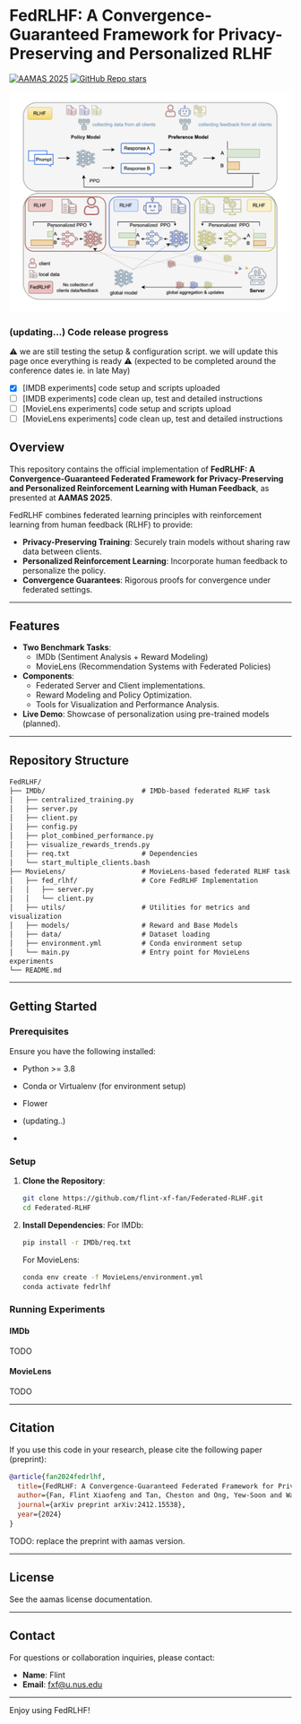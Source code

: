 # FedRLHF: A Convergence-Guaranteed Framework for Privacy-Preserving and Personalized RLHF

[![AAMAS 2025](https://img.shields.io/badge/AAMAS-2025-blue)](https://aamas2025.com)
[![GitHub Repo stars](https://img.shields.io/github/stars/flint-xf-fan/Federated-RLHF?style=social)](https://github.com/flint-xf-fan/Federated-RLHF)


[![FedRLHF](FedRLHF-problem.png)](FedRLHF-problem.pdf)

### (updating...) Code release progress
⚠️ we are still testing the setup & configuration script. we will update this page once everything is ready ⚠️ (expected to be completed around the conference dates ie. in late May)

- [x] [IMDB experiments] code setup and scripts uploaded
- [ ] [IMDB experiments] code clean up, test and detailed instructions
- [ ] [MovieLens experiments] code setup and scripts upload
- [ ] [MovieLens experiments] code clean up, test and detailed instructions

## Overview
This repository contains the official implementation of **FedRLHF: A Convergence-Guaranteed Federated Framework for Privacy-Preserving and Personalized Reinforcement Learning with Human Feedback**, as presented at **AAMAS 2025**. 

FedRLHF combines federated learning principles with reinforcement learning from human feedback (RLHF) to provide:

- **Privacy-Preserving Training**: Securely train models without sharing raw data between clients.
- **Personalized Reinforcement Learning**: Incorporate human feedback to personalize the policy.
- **Convergence Guarantees**: Rigorous proofs for convergence under federated settings.

---

## Features
- **Two Benchmark Tasks**:
  - IMDb (Sentiment Analysis + Reward Modeling)
  - MovieLens (Recommendation Systems with Federated Policies)
- **Components**:
  - Federated Server and Client implementations.
  - Reward Modeling and Policy Optimization.
  - Tools for Visualization and Performance Analysis.
- **Live Demo**: Showcase of personalization using pre-trained models (planned).

---

## Repository Structure

```plaintext
FedRLHF/
├── IMDb/                        # IMDb-based federated RLHF task
│   ├── centralized_training.py
│   ├── server.py
│   ├── client.py
│   ├── config.py
│   ├── plot_combined_performance.py
│   ├── visualize_rewards_trends.py
│   ├── req.txt                  # Dependencies
│   └── start_multiple_clients.bash
├── MovieLens/                   # MovieLens-based federated RLHF task
│   ├── fed_rlhf/                # Core FedRLHF Implementation
│   │   ├── server.py
│   │   └── client.py
│   ├── utils/                   # Utilities for metrics and visualization
│   ├── models/                  # Reward and Base Models
│   ├── data/                    # Dataset loading
│   ├── environment.yml          # Conda environment setup
│   └── main.py                  # Entry point for MovieLens experiments
└── README.md
```

---

## Getting Started

### Prerequisites

Ensure you have the following installed:
- Python >= 3.8
- Conda or Virtualenv (for environment setup)
- Flower
- (updating..)

- 
### Setup

1. **Clone the Repository**:
   ```bash
   git clone https://github.com/flint-xf-fan/Federated-RLHF.git
   cd Federated-RLHF
   ```

2. **Install Dependencies**:
   For IMDb:
   ```bash
   pip install -r IMDb/req.txt
   ```
   For MovieLens:
   ```bash
   conda env create -f MovieLens/environment.yml
   conda activate fedrlhf
   ```

### Running Experiments

#### IMDb
TODO

#### MovieLens
TODO

---

## Citation
If you use this code in your research, please cite the following paper (preprint):

```bibtex
@article{fan2024fedrlhf,
  title={FedRLHF: A Convergence-Guaranteed Federated Framework for Privacy-Preserving and Personalized RLHF},
  author={Fan, Flint Xiaofeng and Tan, Cheston and Ong, Yew-Soon and Wattenhofer, Roger and Ooi, Wei-Tsang},
  journal={arXiv preprint arXiv:2412.15538},
  year={2024}
}
```

TODO: replace the preprint with aamas version.

---

## License
See the aamas license documentation.

---

## Contact
For questions or collaboration inquiries, please contact:
- **Name**: Flint
- **Email**: fxf@u.nus.edu

---

Enjoy using FedRLHF!
